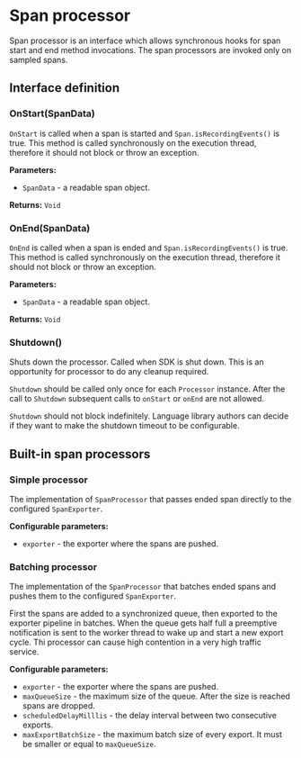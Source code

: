 # Span processor

Span processor is an interface which allows synchronous hooks for span start and end method invocations.
The span processors are invoked only on sampled spans.

## Interface definition

### OnStart(SpanData)

`OnStart` is called when a span is started and `Span.isRecordingEvents()` is true. 
This method is called synchronously on the execution thread, therefore it should not block or throw an exception.

**Parameters:**

* `SpanData` - a readable span object.

**Returns:** `Void`

### OnEnd(SpanData)

`OnEnd` is called when a span is ended and `Span.isRecordingEvents()` is true.
This method is called synchronously on the execution thread, therefore it should not block or throw an exception.

**Parameters:**

* `SpanData` - a readable span object.

**Returns:** `Void`

### Shutdown()

Shuts down the processor. Called when SDK is shut down. This is an opportunity for processor to do any cleanup required.

`Shutdown` should be called only once for each `Processor` instance. After the call to `Shutdown` subsequent calls to `onStart` or `onEnd` are not allowed.

`Shutdown` should not block indefinitely. Language library authors can decide if they want to make the shutdown timeout to be configurable.

## Built-in span processors

### Simple processor

The implementation of `SpanProcessor` that passes ended span directly to the configured `SpanExporter`.

**Configurable parameters:**

* `exporter` - the exporter where the spans are pushed.

### Batching processor

The implementation of the `SpanProcessor` that batches ended spans and pushes them to the configured `SpanExporter`.

First the spans are added to a synchronized queue, then exported to the exporter pipeline in batches.
When the queue gets half full a preemptive notification is sent to the worker thread to wake up and start a new export cycle.
Thi processor can cause high contention in a very high traffic service.

**Configurable parameters:**

* `exporter` - the exporter where the spans are pushed.
* `maxQueueSize` - the maximum size of the queue. After the size is reached spans are dropped.
* `scheduledDelayMilllis` - the delay interval between two consecutive exports.
* `maxExportBatchSize` - the maximum batch size of every export. It must be smaller or equal to `maxQueueSize`.
